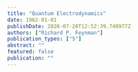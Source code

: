 ```yaml
---
title: "Quantum Electrodynamics"
date: 1962-01-01
publishDate: 2020-07-20T12:52:39.740977Z
authors: ["Richard P. Feynman"]
publication_types: ["5"]
abstract: ""
featured: false
publication: ""
---
```


